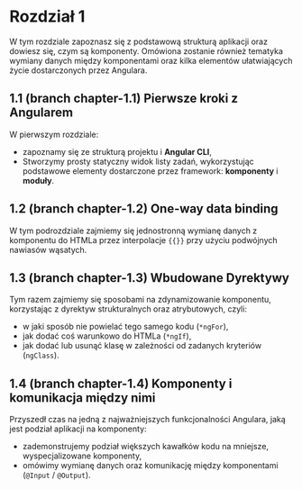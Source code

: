 # Rozdział 1

W tym rozdziale zapoznasz się z podstawową strukturą aplikacji oraz dowiesz się, czym są komponenty. Omówiona zostanie
również tematyka wymiany danych między komponentami oraz kilka elementów ułatwiających życie dostarczonych przez
Angulara.

## 1.1 (branch chapter-1.1) Pierwsze kroki z Angularem

W pierwszym rozdziale:
- zapoznamy się ze strukturą projektu i **Angular CLI**,
- Stworzymy prosty statyczny widok listy zadań, wykorzystując podstawowe elementy dostarczone przez framework: **komponenty** i **moduły**.

## 1.2 (branch chapter-1.2) One-way data binding

W tym podrozdziale zajmiemy się jednostronną wymianę danych z komponentu do HTMLa przez interpolacje `{{}}` przy użyciu
podwójnych nawiasów wąsatych.

## 1.3 (branch chapter-1.3) Wbudowane Dyrektywy

Tym razem zajmiemy się sposobami na zdynamizowanie komponentu, korzystając z dyrektyw strukturalnych oraz atrybutowych, czyli:
- w jaki sposób nie powielać tego samego kodu (`*ngFor`),
- jak dodać coś warunkowo do HTMLa (`*ngIf`),
- jak dodać lub usunąć klasę w zależności od zadanych kryteriów (`ngClass`).

## 1.4 (branch chapter-1.4) Komponenty i komunikacja między nimi 

Przyszedł czas na jedną z najważniejszych funkcjonalności Angulara, jaką jest podział aplikacji na komponenty:
- zademonstrujemy podział większych kawałków kodu na mniejsze, wyspecjalizowane komponenty,
- omówimy wymianę danych oraz komunikację między komponentami (`@Input` / `@Output`).
